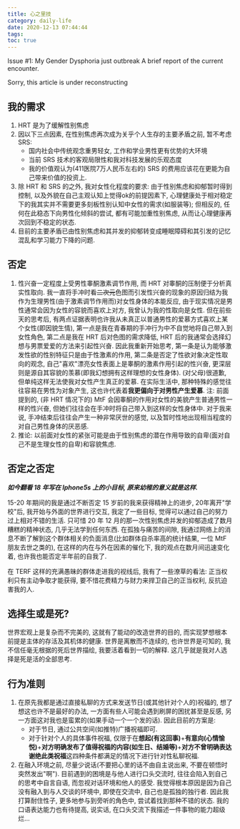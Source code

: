 ```yaml
---
title: 心之里技
category: daily-life
date: 2020-12-13 07:44:44
tags:
toc: true
---
```


Issue #1: My Gender Dysphoria just outbreak
A brief report of the current encounter.

<!-- more -->

Sorry, this article is under reconstructing

## 我的需求

1. HRT 是为了缓解性别焦虑
2. 因以下三点因素, 在性别焦虑再次成为关乎个人生存的主要矛盾之前, 暂不考虑 SRS:
   * 国内社会中传统观念重男轻女, 工作和学业男性更有优势的大环境
   * 当前 SRS 技术的客观局限性和我对科技发展的乐观态度
   * 我的价值观认为(411医院7万人民币左右的) SRS 的费用应该花在更能为自己带来价值的投资上.
3. 除 HRT 和 SRS 的之外, 我对女性化程度的要求:
   由于性别焦虑和抑郁暂时得到控制, 以及外貌在自己主观认知上觉得ok的前提因素下,
   心理健康处于相对稳定下的我其实并不需要更多刻板性别认知中女性的需求(如服装等);
   但相反的, 任何在此稳态下向男性化倾斜的尝试, 都有可能加重性别焦虑, 从而让心理健康再次回到不稳定的状态.
4. 目前的主要矛盾已由性别焦虑和其并发的抑郁转变成睡眠障碍和其引发的记忆混乱和学习能力下降的问题.

## 否定

1. 性兴奋一定程度上受男性睾酮激素调节作用, 而 HRT 对睾酮的压制便于分析真实性取向.
   我一直将手冲时看<del>二次元</del>色图而引发性兴奋的现象的原因归结为我作为生理男性(由于激素调节作用而)对女性身体的本能反应, 由于现实情况是男性通常会因为女性的容貌而喜欢上对方, 我曾认为我的性取向是女性.
   但在前些天的思考后, 有两点证据表明也许我从未真正以普通男性的爱慕方式喜欢上某个女性(即因貌生情), 第一点是我在青春期的手冲行为中不自觉地将自己带入到女性角色, 第二点是我在 HRT 后对色图的需求降低, HRT 后的我通常会选择幻想与男票爱爱的方法来引起性兴奋.
   因此我重新开始思考, 第一条是认为能够激发性欲的性别特征只是由于性激素的作用, 第二条是否定了性欲对象决定性取向的观念, 自己"喜欢"漂亮女性表面上是睾酮的激素作用引起的性兴奋, 更深层则是源自其容貌的羡慕(即我幻想拥有这样理想的女性身体).
   (对父母)很道歉, 但单纯这样无法使我对女性产生真正的爱慕.
   在实际生活中, 那种特殊的感觉往往容易在男性为对象产生, 这也许代表着**我更偏向于对男性产生爱慕**.
   注: 前面提到的, (非 HRT 情况下的) MtF 会因睾酮的作用对女性的美貌产生普通男性一样的性兴奋, 但她们往往会在手冲时将自己带入到这样的女性身体中. 对于我来说, 手冲结束后往往会产生一种非常厌世的感觉, 以及暂时性地出现相当程度的对自己男性身体的厌恶感.
2. 推论: 以前面对女性的紧张可能是由于性别焦虑的潜在作用导致的自卑(面对自己不是生理女性的自卑)和容貌焦虑.

## 否定之否定

***如今翻看 18 年写在 Iphone5s 上的小目标, 原来幼稚的意义就是这样.***

15-20 年期间的我是通过不断否定 15 岁前的我来获得精神上的进步,
20年离开"学校"后, 我开始与外面的世界进行交互, 我定了一些目标, 觉得可以通过自己的努力过上相对不错的生活.
只可惜 20 年 12 月的那一次性别焦虑并发的抑郁造成了数月糟糕的精神状态, 几乎无法学到任何东西.
在孤独与痛苦的间隙, 我通过网络上的消息不断了解到这个群体相关的负面消息(比如群体自杀率高的统计结果, 一位 MtF 朋友去世之类的),
在这样的内在与外在因素的催化下, 我的观点在数月间迅速变化着, 也许我也能否定半年前的自我了.

在 TERF 这样的充满愚昧的群体走进我的视线后, 我有了一些潦草的看法: 正当权利只有主动争取才能获得, 要不惜花费精力与财力来捍卫自己的正当权利, 反抗迫害我的人.

## 选择生或是死?

世界宏观上是复杂而不完美的, 这就有了能动的改造世界的目的, 而实现梦想根本前提是主体的存活及其机体的健康.
世界是离散而不连续的, 也许世界是可知的, 我不信任毫无根据的死后世界描绘, 我要活着看到一切的解释.
这几乎就是我对人选择是死是活的全部思考.

## 行为准则

1. 在原先我都是通过直接私聊的方式来发送节日(或其他针对个人的)祝福的, 想了想这也许不是最好的办法, 一方面有些人可能会遇到刷屏的困扰甚至是反感, 另一方面这对我也是蛮累的(如果手动一个一个发的话).
   因此目前的方案是:
   * 对于节日, 通过公共空间(如推特)广播祝福即可.
   * 对于针对个人的具体事件祝福, 仅限于在**想起(有这回事)**+**有意向(心情愉悦)**+**对方明确发布了值得祝福的内容(如生日、结婚等)**+**对方不曾明确表达谢绝此类祝福**这四种条件都满足的情况下进行针对性私聊祝福.
2. 在融入环境之前, 尽量少说话(不要把心里的话不由自主说出来, 不要在顿悟时突然发出"啊").
   目前遇到的困境是与他人进行口头交流时, 往往会陷入到自己的思考中自言自语, 而忽视对话环境和他人的感受.
   我觉得根本原因是因为自己没有融入到与人交谈的环境中, 即使在交流中, 自己也是孤独的独行者.
   因此我打算耐住性子, 更多地参与到旁听的角色中, 尝试着找到那种不错的状态.
   我的口语表达能力也有待提高, 说实话, 在口头交流下我描述一件事物的能力超级烂...